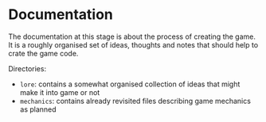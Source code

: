 # Documentation

The documentation at this stage is about the process of creating the game.
It is a roughly organised set of ideas, thoughts and notes that should help 
to crate the game code.

Directories:

* `lore`: contains a somewhat organised collection of ideas that might make it
  into game or not
* `mechanics`: contains already revisited files describing game mechanics as
  planned
